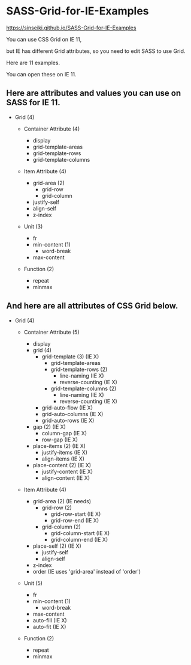 # SASS-Grid-for-IE-Examples

https://sinseiki.github.io/SASS-Grid-for-IE-Examples

You can use CSS Grid on IE 11,

but IE has different Grid attributes, so you need to edit SASS to use Grid.

Here are 11 examples.

You can open these on IE 11.



## Here are attributes and values you can use on SASS for IE 11.


- Grid (4)
  - Container Attribute (4)
    - display
    - grid-template-areas
    - grid-template-rows
    - grid-template-columns

  - Item Attribute (4)
    - grid-area (2)
      - grid-row
      - grid-column
    - justify-self
    - align-self
    - z-index

  - Unit (3)
    - fr
    - min-content (1)
      - word-break
    - max-content

  - Function (2)
    - repeat
    - minmax


## And here are all attributes of CSS Grid below.

- Grid (4)
	- Container Attribute (5)
		- display
		- grid (4)
			- grid-template (3) (IE X)
				- grid-template-areas
				- grid-template-rows (2)
					- line-naming (IE X)
					- reverse-counting (IE X)
				- grid-template-columns (2)
					- line-naming (IE X)
					- reverse-counting (IE X)
			- grid-auto-flow (IE X)
			- grid-auto-columns (IE X)
			- grid-auto-rows (IE X)
		- gap (2) (IE X)
			- column-gap (IE X)
			- row-gap	(IE X)
		- place-items (2) (IE X)
			- justify-items (IE X)
			- align-items (IE X)
		- place-content (2) (IE X)
			- justify-content (IE X)
			- align-content (IE X)
		

	- Item Attribute (4)
		- grid-area (2) (IE needs)
			- grid-row (2)
				- grid-row-start (IE X)
				- grid-row-end (IE X)
			- grid-column (2)
				- grid-column-start (IE X)
				- grid-column-end (IE X)
		- place-self (2) (IE X)
			- justify-self
			- align-self
		- z-index
		- order (IE uses 'grid-area' instead of 'order')

	- Unit (5)
		- fr
		- min-content (1)
			- word-break
		- max-content
		- auto-fill (IE X)
		- auto-fit (IE X)

	- Function (2)
		- repeat
		- minmax
